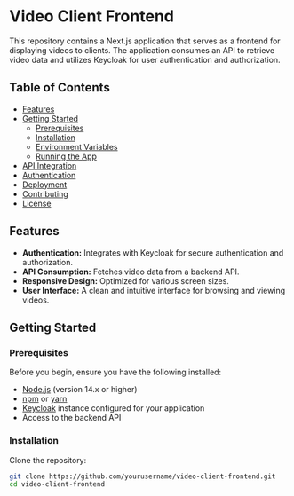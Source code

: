 # Video Client Frontend

This repository contains a Next.js application that serves as a frontend for displaying videos to clients. The application consumes an API to retrieve video data and utilizes Keycloak for user authentication and authorization.

## Table of Contents

- [Features](#features)
- [Getting Started](#getting-started)
  - [Prerequisites](#prerequisites)
  - [Installation](#installation)
  - [Environment Variables](#environment-variables)
  - [Running the App](#running-the-app)
- [API Integration](#api-integration)
- [Authentication](#authentication)
- [Deployment](#deployment)
- [Contributing](#contributing)
- [License](#license)

## Features

- **Authentication:** Integrates with Keycloak for secure authentication and authorization.
- **API Consumption:** Fetches video data from a backend API.
- **Responsive Design:** Optimized for various screen sizes.
- **User Interface:** A clean and intuitive interface for browsing and viewing videos.

## Getting Started

### Prerequisites

Before you begin, ensure you have the following installed:

- [Node.js](https://nodejs.org/) (version 14.x or higher)
- [npm](https://www.npmjs.com/) or [yarn](https://yarnpkg.com/)
- [Keycloak](https://www.keycloak.org/) instance configured for your application
- Access to the backend API

### Installation

Clone the repository:

```bash
git clone https://github.com/yourusername/video-client-frontend.git
cd video-client-frontend

